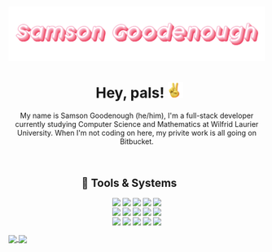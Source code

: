 [![Header](https://raw.githubusercontent.com/SamsonGoodenough/SamsonGoodenough/master/readme_header.png "Header")](https://www.linkedin.com/in/samson-goodenough/)

<h1 align="center" style="margin-left:2%">Hey, pals! <img src="https://raw.githubusercontent.com/SamsonGoodenough/SamsonGoodenough/master/peace_sign.gif" width="30px"></h3>

<p align="center">
My name is Samson Goodenough (he/him), I'm a full-stack developer currently studying Computer Science and Mathematics at Wilfrid Laurier University.  When I'm not coding on here, my privite work is all going on Bitbucket.
</p> <br>

<h2 align="center" style="margin-left:-6%">🧰 Tools & Systems</h3>

<p align="center">
  <img src="https://img.shields.io/badge/OS-Windows-informational?style=flat&logo=Windows&logoColor=white&color=EE255A" />
  <img src="https://img.shields.io/badge/Environment-WSL-informational?style=flat&logo=Linux&logoColor=white&color=F37E90" />
  <img src="https://img.shields.io/badge/Editor-VSCode-informational?style=flat&logo=Visual-Studio-Code&logoColor=white&color=EE255A" />
  <img src="https://img.shields.io/badge/Code-Python-informational?style=flat&logo=Python&logoColor=white&color=F37E90" />
  <img src="https://img.shields.io/badge/Code-Java-informational?style=flat&logo=Java&logoColor=white&color=EE255A" /><br>
  <img src="https://img.shields.io/badge/Code-JavaScript-informational?style=flat&logo=JavaScript&logoColor=white&color=F37E90" />
  <img src="https://img.shields.io/badge/Code-PHP-informational?style=flat&logo=PHP&logoColor=white&color=EE255A" />
  <img src="https://img.shields.io/badge/Code-C_Varients-informational?style=flat&logo=C-Sharp&logoColor=white&color=F37E90" />
  <img src="https://img.shields.io/badge/Code-Vue-informational?style=flat&logo=Vue.js&logoColor=white&color=EE255A" />
  <img src="https://img.shields.io/badge/Shell-Bash-informational?style=flat&logo=GNU-Bash&logoColor=white&color=F37E90" /><br>
  <img src="https://img.shields.io/badge/Tool-Docker-informational?style=flat&logo=Docker&logoColor=white&color=EE255A" />
  <img src="https://img.shields.io/badge/Tool-Bitbucket-informational?style=flat&logo=Bitbucket&logoColor=white&color=F37E90" />
  <img src="https://img.shields.io/badge/Tool-Jira-informational?style=flat&logo=Jira&logoColor=white&color=EE255A" />
  <img src="https://img.shields.io/badge/Database-MySQL-informational?style=flat&logo=MySQL&logoColor=white&color=F37E90" />
  <img src="https://img.shields.io/badge/Built-Different%20%F0%9F%98%8E-informational?style=flat&logo=stylelint&logoColor=white&color=EE255A" />
  <br>

  <a href="https://github.com/anuraghazra/github-readme-stats" style="align: center">
    <div style="display:flex;margin-top:5px">
      <img align="center" src="https://github-readme-stats.vercel.app/api?username=SamsonGoodenough&theme=radical&title_color=EE255A&text_color=e3e3e3&show_icons=true&icon_color=E87F8F" />
      <img align="center" src="https://github-readme-stats.vercel.app/api/top-langs?username=SamsonGoodenough&theme=radical&title_color=EE255A&text_color=e3e3e3&show_icons=true&icon_color=E87F8F&layout=compact&langs_count=6" />
    </div>
  </a>
</p>

<!-- resources -->
<!-- https://github.com/anuraghazra/github-readme-stats -->
<!-- https://shields.io/ -->
